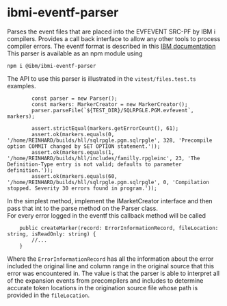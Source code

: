 # ibmi-eventf-parser
Parses the event files that are placed into the EVFEVENT SRC-PF by IBM i compilers.  Provides a call back interface to allow any other tools to process compiler errors.
The eventf format is described in this [IBM documentation](https://www.ibm.com/docs/en/rdfi/9.6.0?topic=reference-events-file-format)
This parser is available as an npm module using
```
npm i @ibm/ibmi-eventf-parser
```
The API to use this  parser is illustrated in the `vitest/files.test.ts` examples.
```
        const parser = new Parser();
        const markers: MarkerCreator = new MarkerCreator();
        parser.parseFile(`${TEST_DIR}/SQLRPGLE.PGM.evfevent`, markers);

        assert.strictEqual(markers.getErrorCount(), 61);
        assert.ok(markers.equals(0, '/home/REINHARD/builds/hll/sqlrpgle.pgm.sqlrpgle', 328, 'Precompile option COMMIT changed by SET OPTION statement.'));
        assert.ok(markers.equals(1, '/home/REINHARD/builds/hll/includes/familly.rpgleinc', 23, 'The Definition-Type entry is not valid; defaults to parameter definition.'));
        assert.ok(markers.equals(60, '/home/REINHARD/builds/hll/sqlrpgle.pgm.sqlrpgle', 0, 'Compilation stopped. Severity 30 errors found in program.'));
```
In the simplest method, implement the IMarketCreator interface and then pass that int to the parse method on the Parser class.  
For every error logged in the eventf this callback method will be called
```
    public createMarker(record: ErrorInformationRecord, fileLocation: string, isReadOnly: string) {
        //...
    }
```
Where the `ErrorInformationRecord` has all the information about the error included the original line and column range in the original source that this error was encountered in.  The value is that the parser is able to interpret all of the expansion events from precompilers and includes to determine accurate token locations in the origination source file whose path is provided in the `fileLocation`.
